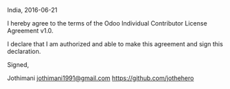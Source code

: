 India, 2016-06-21

I hereby agree to the terms of the Odoo Individual Contributor License
Agreement v1.0.

I declare that I am authorized and able to make this agreement and sign this
declaration.

Signed,

Jothimani jothimani1991@gmail.com https://github.com/jothehero
